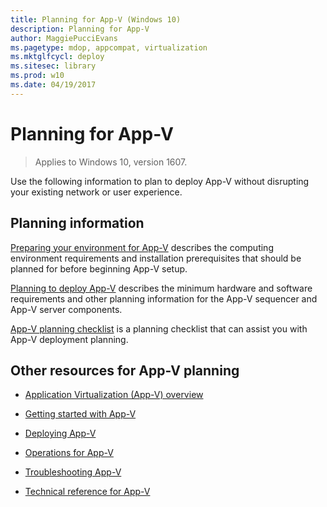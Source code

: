 ```yaml
---
title: Planning for App-V (Windows 10)
description: Planning for App-V
author: MaggiePucciEvans
ms.pagetype: mdop, appcompat, virtualization
ms.mktglfcycl: deploy
ms.sitesec: library
ms.prod: w10
ms.date: 04/19/2017
---
```

# Planning for App-V

>Applies to Windows 10, version 1607.

Use the following information to plan to deploy App-V without disrupting your existing network or user experience.

## Planning information

[Preparing your environment for App-V](appv-preparing-your-environment.md) describes the computing environment requirements and installation prerequisites that should be planned for before beginning App-V setup.

[Planning to deploy App-V](appv-planning-to-deploy-appv.md) describes the minimum hardware and software requirements and other planning information for the App-V sequencer and App-V server components.

[App-V planning checklist](appv-planning-checklist.md) is a planning checklist that can assist you with App-V deployment planning.

## Other resources for App-V planning

* [Application Virtualization (App-V) overview](appv-for-windows.md)

* [Getting started with App-V](appv-getting-started.md)

* [Deploying App-V](appv-deploying-appv.md)

* [Operations for App-V](appv-operations.md)

* [Troubleshooting App-V](appv-troubleshooting.md)

* [Technical reference for App-V](appv-technical-reference.md)
